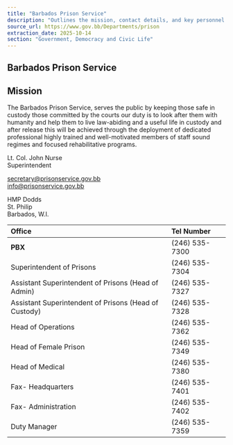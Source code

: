 ```yaml
---
title: "Barbados Prison Service"
description: "Outlines the mission, contact details, and key personnel phone numbers for the Barbados Prison Service."
source_url: https://www.gov.bb/Departments/prison
extraction_date: 2025-10-14
section: "Government, Democracy and Civic Life"
---
```


## Barbados Prison Service

## Mission

The Barbados Prison Service, serves the public by keeping those safe in custody those committed by the courts our duty is to look after them with humanity and help them to live law-abiding and a useful life in custody and after release this will be achieved through the deployment of dedicated professional highly trained and well-motivated members of staff sound regimes and focused rehabilitative programs.

Lt. Col. John Nurse  
Superintendent

secretary@prisonservice.gov.bb  
info@prisonservice.gov.bb

HMP Dodds  
St. Philip  
Barbados, W.I.

| Office                                        | Tel Number       |
| :-------------------------------------------- | :--------------- |
| **PBX**                                       | (246) 535-7300   |
| Superintendent of Prisons                     | (246) 535-7304   |
| Assistant Superintendent of Prisons (Head of Admin) | (246) 535-7327   |
| Assistant Superintendent of Prisons (Head of Custody) | (246) 535-7328   |
| Head of Operations                            | (246) 535-7362   |
| Head of Female Prison                         | (246) 535-7349   |
| Head of Medical                               | (246) 535-7380   |
| Fax- Headquarters                             | (246) 535-7401   |
| Fax- Administration                           | (246) 535-7402   |
| Duty Manager                                  | (246) 535-7359   |
```